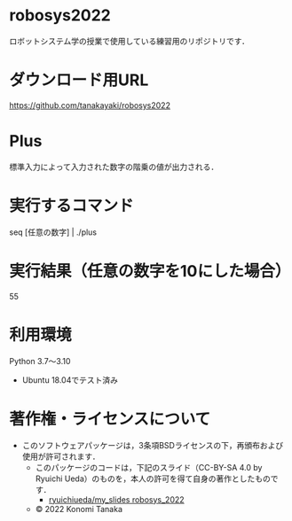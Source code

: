 # robosys2022
ロボットシステム学の授業で使用している練習用のリポジトリです．

# ダウンロード用URL
https://github.com/tanakayaki/robosys2022

# Plus
標準入力によって入力された数字の階乗の値が出力される．

# 実行するコマンド
seq [任意の数字] | ./plus

# 実行結果（任意の数字を10にした場合）
55

# 利用環境
Python 3.7～3.10
   * Ubuntu 18.04でテスト済み

# 著作権・ライセンスについて
* このソフトウェアパッケージは，3条項BSDライセンスの下，再頒布および使用が許可されます．
  * このパッケージのコードは，下記のスライド（CC-BY-SA 4.0 by Ryuichi Ueda）のものを，本人の許可を得て自身の著作としたものです．
      * [ryuichiueda/my_slides robosys_2022](https://github.com/ryuichiueda/my_slides/tree/master/robosys_2022)
  * © 2022 Konomi Tanaka 
